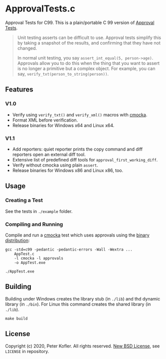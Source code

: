 # ApprovalTests.c

Approval Tests for C99. This is a plain/portable C 99 version of [Approval Tests](https://approvaltests.com/).

> Unit testing asserts can be difficult to use. Approval tests simplify this by taking a snapshot of the results, and confirming that they have not changed.
>
> In normal unit testing, you say `assert_int_equal(5, person->age)`. Approvals allow you to do this when the thing that you want to assert is no longer a primitive but a complex object. For example, you can say, `verify_txt(person_to_string(person))`.

## Features

### V1.0

* Verify using `verify_txt()` and `verify_xml()` macros with [cmocka](https://cmocka.org/).
* Format XML before verification.
* Release binaries for Windows x64 and Linux x64.

### V1.1

* Add reporters: quiet reporter prints the copy command and
  diff reporters open an external diff tool.
* Extensive list of predefined diff tools for `approval_first_working_diff`.
* Verify without cmocka using plain `assert`.
* Release binaries for Windows x86 and Linux x86, too.

## Usage

### Creating a Test

See the tests in `./example` folder.

### Compiling and Running

Compile and run a [cmocka](https://cmocka.org/) test which uses approvals using the [binary distribution](https://github.com/codecop/ApprovalTests.c/releases):

    gcc -std=c99 -pedantic -pedantic-errors -Wall -Wextra ...
        AppTest.c
        -l cmocka -l approvals
        -o AppTest.exe

    ./AppTest.exe

## Building

Building under Windows creates the library stub (in `./lib`) and thd dynamic library (in `./bin`).
For Linux this command creates the shared library (in `./lib`).

    make build

## License

Copyright (c) 2020, Peter Kofler. All rights reserved.
[New BSD License](https://opensource.org/licenses/BSD-3-Clause), see `LICENSE` in repository.
